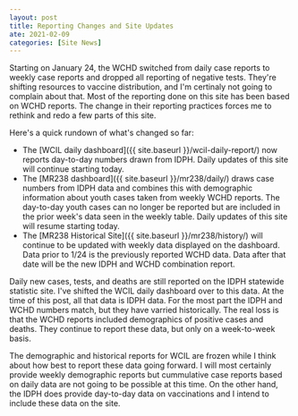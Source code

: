 ```yaml
---
layout: post
title: Reporting Changes and Site Updates
ate: 2021-02-09
categories: [Site News]
---
```


Starting on January 24, the WCHD switched from daily case reports to weekly case reports and dropped all reporting of negative tests. They're shifting resources to vaccine distribution, and I'm certinaly not going to complain about that. Most of the reporting done on this site has been based on WCHD reports. The change in their reporting practices forces me to rethink and redo a few parts of this site.

Here's a quick rundown of what's changed so far:
 - The [WCIL daily dashboard]({{ site.baseurl }}/wcil-daily-report/) now reports day-to-day numbers drawn from IDPH. Daily updates of this site will continue starting today.
 - The [MR238 dashboard]({{ site.baseurl }}/mr238/daily/) draws case numbers from IDPH data and combines this with demographic information about youth cases taken from weekly WCHD reports. The day-to-day youth cases can no longer be reported but are included in the prior week's data seen in the weekly table. Daily updates of this site will resume starting today.
 - The [MR238 Historical Site]({{ site.baseurl }}/mr238/history/) will continue to be updated with weekly data displayed on the dashboard. Data prior to 1/24 is the previously reported WCHD data. Data after that date will be the new IDPH and WCHD combination report.


Daily new cases, tests, and deaths are still reported on the IDPH statewide statistic site. I've shifted the WCIL daily dashboard over to this data. At the time of this post, all that data is IDPH data. For the most part the IDPH and WCHD numbers match, but they have varried historically. The real loss is that the WCHD reports included demographics of positive cases and deaths. They continue to report these data, but only on a week-to-week basis.

The demographic and historical reports for WCIL are frozen while I think about how best to report these
data going forward. I will most certainly provide weekly demographic reports but cummulative case reports based on daily data are not going to be possible at this time. On the other hand, the IDPH does provide day-to-day data on vaccinations and I intend to include these data on the site.
